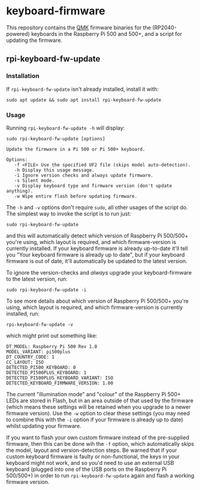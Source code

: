 # keyboard-firmware
This repository contains the [QMK](https://github.com/raspberrypi/qmk) firmware binaries for the (RP2040-powered) keyboards in the Raspberry Pi 500
and 500+, and a script for updating the firmware.

## rpi-keyboard-fw-update

### Installation
If `rpi-keyboard-fw-update` isn't already installed, install it with:
```
sudo apt update && sudo apt install rpi-keyboard-fw-update
```

### Usage
Running `rpi-keyboard-fw-update -h` will display:
```
sudo rpi-keyboard-fw-update [options]

Update the firmware in a Pi 500 or Pi 500+ keyboard.

Options:
   -f <FILE> Use the specified UF2 file (skips model auto-detection).
   -h Display this usage message.
   -i Ignore version checks and always update firmware.
   -s Silent mode.
   -v Display keyboard type and firmware version (don't update anything).
   -w Wipe entire flash before updating firmware.
```
The `-h` and `-v` options don't require `sudo`, all other usages of the script do. The simplest way to invoke the script is to run just:
```
sudo rpi-keyboard-fw-update
```
and this will automatically detect which version of Raspberry Pi 500/500+ you're using, which layout is required, and which firmware-version
is currently installed. If your keyboard firmware is already up-to-date it'll tell you "Your keyboard firmware is already up to date", but
if your keyboard firmware is out of date, it'll automatically be updated to the latest version.

To ignore the version-checks and _always_ upgrade your keyboard-firmware to the latest version, run:
```
sudo rpi-keyboard-fw-update -i
```

To see more details about which version of Raspberry Pi 500/500+ you're using, which layout is required, and which firmware-version is currently
installed, run:
```
rpi-keyboard-fw-update -v
```
which might print out something like:
```
DT_MODEL: Raspberry Pi 500 Rev 1.0
MODEL_VARIANT: pi500plus
DT_COUNTRY_CODE: 1
CC_LAYOUT: ISO
DETECTED_PI500_KEYBOARD: 0
DETECTED_PI500PLUS_KEYBOARD: 1
DETECTED_PI500PLUS_KEYBOARD_VARIANT: ISO
DETECTED_KEYBOARD_FIRMWARE_VERSION: 1.00
```

The current "illumination mode" and "colour" of the Raspberry Pi 500+ LEDs are stored in Flash, but in an area outside of that used by the firmware
(which means these settings will be retained when you upgrade to a newer firmware version). Use the `-w` option to clear these settings (you may
need to combine this with the `-i` option if your firmware is already up to date) whilst updating your firmware.

If you want to flash your own custom firmware instead of the pre-supplied firmware, then this can be done wih the `-f` option, which automatically
skips the model, layout and version-detection steps. Be warned that if your custom keyboard firmware is faulty or non-functional, the keys in your
keyboard might not work, and so you'd need to use an external USB keyboard (plugged into one of the USB ports on the Raspberry Pi 500/500+) in
order to run `rpi-keyboard-fw-update` again and flash a working firmware version.
